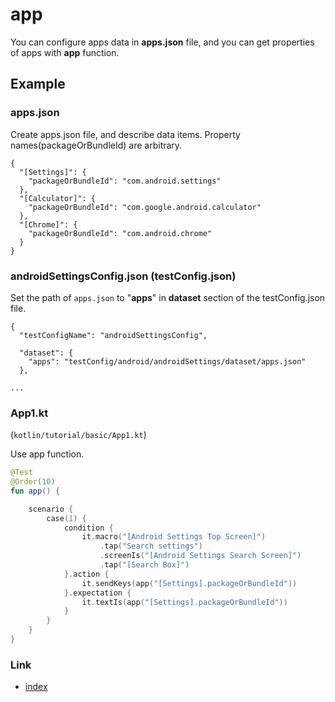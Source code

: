# app

You can configure apps data in **apps.json** file, and you can get properties of apps with **app**
function.

## Example

### apps.json

Create apps.json file, and describe data items. Property names(packageOrBundleId) are arbitrary.

```
{
  "[Settings]": {
    "packageOrBundleId": "com.android.settings"
  },
  "[Calculator]": {
    "packageOrBundleId": "com.google.android.calculator"
  },
  "[Chrome]": {
    "packageOrBundleId": "com.android.chrome"
  }
}
```

### androidSettingsConfig.json (testConfig.json)

Set the path of `apps.json` to "**apps**" in **dataset** section of the testConfig.json file.

```
{
  "testConfigName": "androidSettingsConfig",

  "dataset": {
    "apps": "testConfig/android/androidSettings/dataset/apps.json"
  },

...
```

### App1.kt

(`kotlin/tutorial/basic/App1.kt`)

Use app function.

```kotlin
@Test
@Order(10)
fun app() {

    scenario {
        case(1) {
            condition {
                it.macro("[Android Settings Top Screen]")
                    .tap("Search settings")
                    .screenIs("[Android Settings Search Screen]")
                    .tap("[Search Box]")
            }.action {
                it.sendKeys(app("[Settings].packageOrBundleId"))
            }.expectation {
                it.textIs(app("[Settings].packageOrBundleId"))
            }
        }
    }
}
```

### Link

- [index](../../../index.md)

